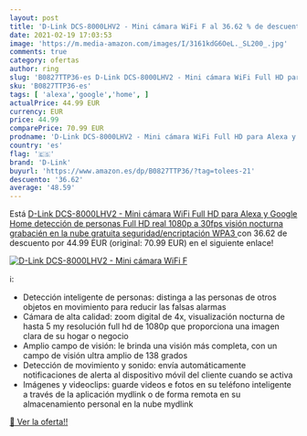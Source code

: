 ```yaml
---
layout: post
title: 'D-Link DCS-8000LHV2 - Mini cámara WiFi F al 36.62 % de descuento'
date: 2021-02-19 17:03:53
image: 'https://m.media-amazon.com/images/I/3161kdG6OeL._SL200_.jpg'
comments: true
category: ofertas
author: ring
slug: 'B0827TTP36-es D-Link DCS-8000LHV2 - Mini cámara WiFi Full HD para Alexa...'
sku: 'B0827TTP36-es'
tags: [ 'alexa','google','home', ]
actualPrice: 44.99 EUR
currency: EUR
price: 44.99
comparePrice: 70.99 EUR
prodname: 'D-Link DCS-8000LHV2 - Mini cámara WiFi Full HD para Alexa y Google Home  detección de personas  Full HD real 1080p a 30fps  visión nocturna  grabacién en la nube gratuita  seguridad/encriptación WPA3 '
country: 'es'
flag: '🇪🇸'
brand: 'D-Link'
buyurl: 'https://www.amazon.es/dp/B0827TTP36/?tag=tolees-21'
descuento: '36.62'
average: '48.59'
---
```


Está [D-Link DCS-8000LHV2 - Mini cámara WiFi Full HD para Alexa y Google Home  detección de personas  Full HD real 1080p a 30fps  visión nocturna  grabacién en la nube gratuita  seguridad/encriptación WPA3 ](https://www.amazon.es/dp/B0827TTP36/?tag=tolees-21) con 36.62 de descuento por 44.99 EUR (original: 70.99 EUR) en el siguiente enlace!

[![D-Link DCS-8000LHV2 - Mini cámara WiFi F](https://m.media-amazon.com/images/I/3161kdG6OeL._SL200_.jpg)](https://www.amazon.es/dp/B0827TTP36/?tag=tolees-21)

ℹ️:

- Detección inteligente de personas: distinga a las personas de otros objetos en movimiento para reducir las falsas alarmas
- Cámara de alta calidad: zoom digital de 4x, visualización nocturna de hasta 5 my resolución full hd de 1080p que proporciona una imagen clara de su hogar o negocio
- Amplio campo de visión: le brinda una visión más completa, con un campo de visión ultra amplio de 138 grados
- Detección de movimiento y sonido: envía automáticamente notificaciones de alerta al dispositivo móvil del cliente cuando se activa
- Imágenes y videoclips: guarde videos e fotos en su teléfono inteligente a través de la aplicación mydlink o de forma remota en su almacenamiento personal en la nube mydlink

[🛒 Ver la oferta!!](https://www.amazon.es/dp/B0827TTP36/?tag=tolees-21)
